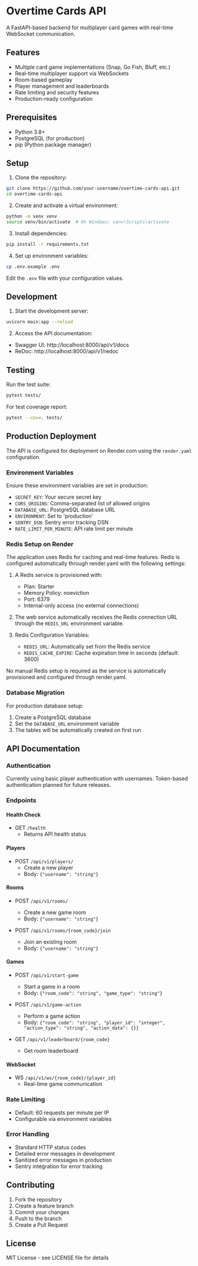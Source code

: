 # Overtime Cards API

A FastAPI-based backend for multiplayer card games with real-time WebSocket communication.

## Features

- Multiple card game implementations (Snap, Go Fish, Bluff, etc.)
- Real-time multiplayer support via WebSockets
- Room-based gameplay
- Player management and leaderboards
- Rate limiting and security features
- Production-ready configuration

## Prerequisites

- Python 3.8+
- PostgreSQL (for production)
- pip (Python package manager)

## Setup

1. Clone the repository:
```bash
git clone https://github.com/your-username/overtime-cards-api.git
cd overtime-cards-api
```

2. Create and activate a virtual environment:
```bash
python -m venv venv
source venv/bin/activate  # On Windows: venv\Scripts\activate
```

3. Install dependencies:
```bash
pip install -r requirements.txt
```

4. Set up environment variables:
```bash
cp .env.example .env
```
Edit the `.env` file with your configuration values.

## Development

1. Start the development server:
```bash
uvicorn main:app --reload
```

2. Access the API documentation:
- Swagger UI: http://localhost:8000/api/v1/docs
- ReDoc: http://localhost:8000/api/v1/redoc

## Testing

Run the test suite:
```bash
pytest tests/
```

For test coverage report:
```bash
pytest --cov=. tests/
```

## Production Deployment

The API is configured for deployment on Render.com using the `render.yaml` configuration.

### Environment Variables

Ensure these environment variables are set in production:

- `SECRET_KEY`: Your secure secret key
- `CORS_ORIGINS`: Comma-separated list of allowed origins
- `DATABASE_URL`: PostgreSQL database URL
- `ENVIRONMENT`: Set to 'production'
- `SENTRY_DSN`: Sentry error tracking DSN
- `RATE_LIMIT_PER_MINUTE`: API rate limit per minute

### Redis Setup on Render

The application uses Redis for caching and real-time features. Redis is configured automatically through render.yaml with the following settings:

1. A Redis service is provisioned with:
   - Plan: Starter
   - Memory Policy: noeviction
   - Port: 6379
   - Internal-only access (no external connections)

2. The web service automatically receives the Redis connection URL through the `REDIS_URL` environment variable.

3. Redis Configuration Variables:
   - `REDIS_URL`: Automatically set from the Redis service
   - `REDIS_CACHE_EXPIRE`: Cache expiration time in seconds (default: 3600)

No manual Redis setup is required as the service is automatically provisioned and configured through render.yaml.

### Database Migration

For production database setup:

1. Create a PostgreSQL database
2. Set the `DATABASE_URL` environment variable
3. The tables will be automatically created on first run

## API Documentation

### Authentication

Currently using basic player authentication with usernames. Token-based authentication planned for future releases.

### Endpoints

#### Health Check
- GET `/health`
  - Returns API health status

#### Players
- POST `/api/v1/players/`
  - Create a new player
  - Body: `{"username": "string"}`

#### Rooms
- POST `/api/v1/rooms/`
  - Create a new game room
  - Body: `{"username": "string"}`

- POST `/api/v1/rooms/{room_code}/join`
  - Join an existing room
  - Body: `{"username": "string"}`

#### Games
- POST `/api/v1/start-game`
  - Start a game in a room
  - Body: `{"room_code": "string", "game_type": "string"}`

- POST `/api/v1/game-action`
  - Perform a game action
  - Body: `{"room_code": "string", "player_id": "integer", "action_type": "string", "action_data": {}}`

- GET `/api/v1/leaderboard/{room_code}`
  - Get room leaderboard

#### WebSocket
- WS `/api/v1/ws/{room_code}/{player_id}`
  - Real-time game communication

### Rate Limiting

- Default: 60 requests per minute per IP
- Configurable via environment variables

### Error Handling

- Standard HTTP status codes
- Detailed error messages in development
- Sanitized error messages in production
- Sentry integration for error tracking

## Contributing

1. Fork the repository
2. Create a feature branch
3. Commit your changes
4. Push to the branch
5. Create a Pull Request

## License

MIT License - see LICENSE file for details
